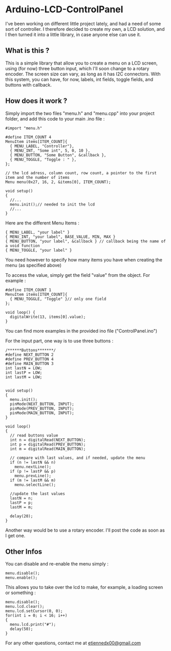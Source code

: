 # Arduino-LCD-ControlPanel

I've been working on different little project lately, and had a need of some sort of controller. I therefore decided to create my own, a LCD solution, and I then turned it into a little library, in case anyone else can use it.

## What is this ?

This is a simple library that allow you to create a menu on a LCD screen, using (for now) three button input, which I'll soon change to a rotary encoder. The screen size can vary, as long as it has I2C connectors.
With this system, you can have, for now, labels, int fields, toggle fields, and buttons with callback.

## How does it work ?

Simply import the two files "menu.h" and "menu.cpp" into your project folder, and add this code to your main .ino file :

    #import "menu.h"
    
    #define ITEM_COUNT 4
    MenuItem items[ITEM_COUNT]{
      { MENU_LABEL, "Controller"},
      { MENU_INT, "Some int", 5, 0, 10 },
      { MENU_BUTTON, "Some Button", &callback },
      { MENU_TOGGLE, "Toggle : " }, 
    };
    
    // the lcd adress, column count, row count, a pointer to the first item and the number of items
    Menu menu(0x27, 16, 2, &items[0], ITEM_COUNT);
    
    void setup()
    {
      //...
      menu.init();// needed to init the lcd
      //...
    }

Here are the different Menu Items : 

    { MENU_LABEL, "your label" }
    { MENU_INT, "your label", BASE_VALUE, MIN, MAX }
    { MENU_BUTTON, "your label", &callback } // callback being the name of a void function
    { MENU_TOGGLE, "your label" }

You need however to specify how many items you have when creating the menu (as specified above)

To access the value, simply get the field "value" from the object. For example : 

    #define ITEM_COUNT 1
    MenuItem items[ITEM_COUNT]{
      { MENU_TOGGLE, "Toggle" }// only one field
    };
    
    void loop() {
      digitalWrite(13, items[0].value);
    }
    
You can find more examples in the provided ino file ("ControlPanel.ino")

For the input part, one way is to use three buttons : 

    /******Buttons*******/
    #define NEXT_BUTTON 2
    #define PREV_BUTTON 4
    #define MAIN_BUTTON 3
    int lastN = LOW;
    int lastP = LOW;
    int lastM = LOW;
    
    
    void setup()
    {
      menu.init();
      pinMode(NEXT_BUTTON, INPUT);
      pinMode(PREV_BUTTON, INPUT);
      pinMode(MAIN_BUTTON, INPUT);
    }
    
    void loop()
    {
      // read buttons value
      int n = digitalRead(NEXT_BUTTON);
      int p = digitalRead(PREV_BUTTON);
      int m = digitalRead(MAIN_BUTTON);
      
      // compare with last values, and if needed, update the menu
      if (n != lastN && n)
        menu.nextLine();
      if (p != lastP && p)
        menu.prevLine();
      if (m != lastM && m)
        menu.selectLine();
      
      //update the last values
      lastN = n;
      lastP = p;
      lastM = m;
      
      delay(20);
    }
    
Another way would be to use a rotary encoder. I'll post the code as soon as I get one.

## Other Infos

You can disable and re-enable the menu simply : 
    
    menu.disable();
    menu.enable();
    
This allows you to take over the lcd to make, for example, a loading screen or something : 

    menu.disable();
    menu.lcd.clear();
    menu.lcd.setCursor(0, 0);
    for(int i = 0; i < 16; i++)
    {
      menu.lcd.print("#");
      delay(50);
    }
    
For any other questions, contact me at etiennedx00@gmail.com
